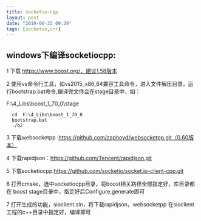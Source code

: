 ```yaml
---
title: socketio-cpp
layout: post
date: "2019-06-25 09:29"
tags: [socketio,c++]
---
```




## windows下编译socketiocpp:

1 下载 https://www.boost.org/，建议1.58版本

2 使用vs命令行工具，如vs2015_x86_64兼容工具命令，进入文件解压目录，运行bootstrap.bat命令,编译完文件会在stage目录中，如：

F:\4_Libs\boost_1_70_0\stage

```
  cd  F:\4_Libs\boost_1_70_0
  bootstrap.bat
  ./b2
```

   3 下载websocketpp :https://github.com/zaphoyd/websocketpp.git（0.60版本）

   4 下载rapidjson：https://github.com/Tencent/rapidjson.git

   5  下载socketiocpp:https://github.com/socketio/socket.io-client-cpp.git

   6  打开cmake，选中socketiocpp目录，将boost相关路径全部指定好，库目录都在 boost stage目录中，指定好后Configure,generate即可

  7 打开生成的功能，sioclient.sln，将下载rapidjson，websocketpp 在sioclient工程的c++目录中指定好，编译即可

